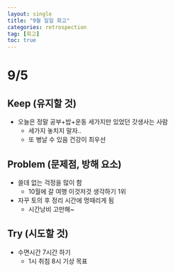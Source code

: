 ```yaml
---
layout: single
title: "9월 일일 회고"
categories: retrospection
tag: [회고]
toc: true
---
```



# 9/5

## Keep (유지할 것)

- 오늘은 정말 공부+밥+운동 세가지만 있었던 갓생사는 사람
  - 세가지 놓치지 말자..
  - 또 병날 수 있음 건강이 최우선

## Problem (문제점, 방해 요소)

- 쓸데 없는 걱정을 많이 함
  - 10월에 갈 여행 이것저것 생각하기 1위
- 자꾸 토의 후 정리 시간에 멍때리게 됨
  - 시간낭비 고만해~


## Try (시도할 것)

- 수면시간 7시간 하기
  - 1시 취침 8시 기상 목표
